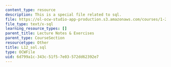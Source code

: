 ```yaml
---
content_type: resource
description: This is a special file related to sql.
file: https://ol-ocw-studio-app-production.s3.amazonaws.com/courses/1-264j-database-internet-and-systems-integration-technologies-fall-2013/6d799a1c343c51f57e03572dd62392e7_L12_sol.sql
file_type: text/x-sql
learning_resource_types: []
parent_title: Lecture Notes & Exercises
parent_type: CourseSection
resourcetype: Other
title: L12_sol.sql
type: OCWFile
uid: 6d799a1c-343c-51f5-7e03-572dd62392e7
---
```

